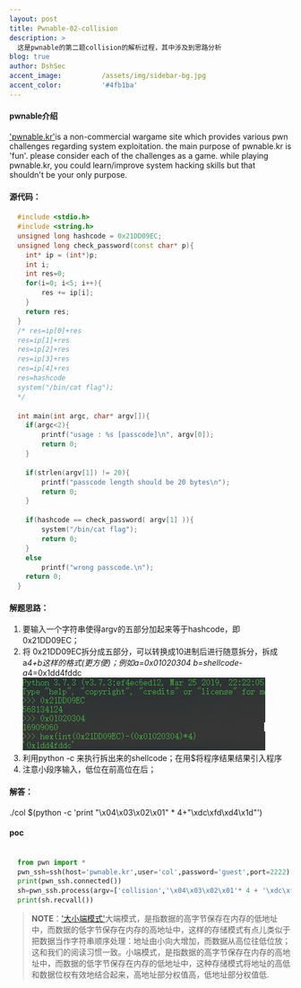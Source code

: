 ```yaml
---
layout: post
title: Pwnable-02-collision
description: >
  这是pwnable的第二题collision的解析过程，其中涉及到思路分析
blog: true
author: DshSec
accent_image:          /assets/img/sidebar-bg.jpg
accent_color:          '#4fb1ba'
---
```

#### pwnable介绍

  ['pwnable.kr'](https://pwnable.kr/index.php)is a non-commercial wargame site which provides various pwn challenges regarding system exploitation. the main purpose of pwnable.kr is 'fun'.    please consider each of the challenges as a game. while playing pwnable.kr, you could learn/improve system hacking skills but that shouldn't be your only purpose.

#### 源代码：
```c++
  #include <stdio.h>
  #include <string.h>
  unsigned long hashcode = 0x21DD09EC;
  unsigned long check_password(const char* p){
  	int* ip = (int*)p;                      
  	int i;
  	int res=0;
  	for(i=0; i<5; i++){
  		res += ip[i];                       
  	}
  	return res;
  }
  /* res=ip[0]+res
  res=ip[1]+res
  res=ip[2]+res
  res=ip[3]+res
  res=ip[4]+res
  res=hashcode
  system("/bin/cat flag");
  */

  int main(int argc, char* argv[]){
  	if(argc<2){
  		printf("usage : %s [passcode]\n", argv[0]);                                //带第二个参数
  		return 0;
  	}

  	if(strlen(argv[1]) != 20){
  		printf("passcode length should be 20 bytes\n");                            //第二个参数为20字节
  		return 0;
  	}

  	if(hashcode == check_password( argv[1] )){                                      //由函数代码可知，argv为5部分，且加起来等于hashcode
  		system("/bin/cat flag");
  		return 0;
  	}
  	else
  		printf("wrong passcode.\n");
  	return 0;
  }

  ```
#### 解题思路：
  1. 要输入一个字符串使得argv的五部分加起来等于hashcode，即 0x21DD09EC；
  2. 将 0x21DD09EC拆分成五部分，可以转换成10进制后进行随意拆分，拆成a*4+b这样的格式(更方便)；例如a=0x01020304 b=shellcode-a*4=0x1dd4fddc
  ![Full-width image](/assets/img/docs/Pwnable_2_collision.png)
  3. 利用python -c  来执行拆出来的shellcode；在用$将程序结果结果引入程序
  4. 注意小段序输入，低位在前高位在后；

#### 解答：
  ./col $(python -c 'print "\x04\x03\x02\x01" * 4+"\xdc\xfd\xd4\x1d"')
#### poc
```python

  from pwn import *
  pwn_ssh=ssh(host='pwnable.kr',user='col',password='guest',port=2222)
  print(pwn_ssh.connected())
  sh=pwn_ssh.process(argv=['collision','\x04\x03\x02\x01'* 4 + '\xdc\xfd\xd4\x1d'],executable='./col')
  print(sh.recvall())

```

> **NOTE**：['大小端模式'](https://baike.baidu.com/item/%E5%A4%A7%E5%B0%8F%E7%AB%AF%E6%A8%A1%E5%BC%8F/6750542?fr=aladdin)大端模式，是指数据的高字节保存在内存的低地址中，而数据的低字节保存在内存的高地址中，这样的存储模式有点儿类似于把数据当作字符串顺序处理：地址由小向大增加，而数据从高位往低位放；这和我们的阅读习惯一致。小端模式，是指数据的高字节保存在内存的高地址中，而数据的低字节保存在内存的低地址中，这种存储模式将地址的高低和数据位权有效地结合起来，高地址部分权值高，低地址部分权值低.
